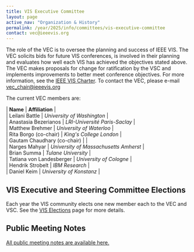 ```yaml
---
title: VIS Executive Committee
layout: page
active_nav: "Organization & History"
permalink: /year/2025/info/committees/vis-executive-committee
contact: vec@ieeevis.org
---
```

The role of the VEC is to oversee the planning and success of IEEE VIS. The VEC solicits bids for future VIS conferences, is involved in their planning and evaluates how well each VIS has achieved the objectives stated above. The VEC makes proposals for change for ratification by the VSC and implements improvements to better meet conference objectives. For more information, see the [IEEE VIS Charter](https://drive.google.com/file/d/1CzoEKf0CiHvybLsB44OcoD9OFiCTT210/view?usp=sharing). To contact the VEC, please e-mail [vec_chair@ieeevis.org](vec_chair@ieeevis.org)

The current VEC members are:

| **Name** | **Affiliation** |<br>
| Leilani Battle | *University of Washington* |<br>
| Anastasia Bezerianos | *LRI-Université Paris-Saclay* | <br>
| Matthew Brehmer | *University of Waterloo* |<br>
| Rita Borgo (co-chair) | *King's College London* | <br>
| Gautam Chaudhary (co-chair) | |<br>
| Narges Mahyar | *University of Massachusetts Amherst* |<br>
| Brian Summa | *Tulane University* |<br>
| Tatiana von Landesberger | *University of Cologne* |<br>
| Hendrik Strobelt | *IBM Research* |<br>
| Daniel Keim | *University of Konstanz* |<br>

## VIS Executive and Steering Committee Elections
Each year the VIS community elects one new member each to the VEC and VSC. 
See the [VIS Elections](/year/2025/info/elections) page for more details.

## Public Meeting Notes

[All public meeting notes are available here.](https://drive.google.com/drive/folders/1H1i_gN-EyWPwEtnoprzo4d2fUO2gQfpi?usp=sharing)<br>
